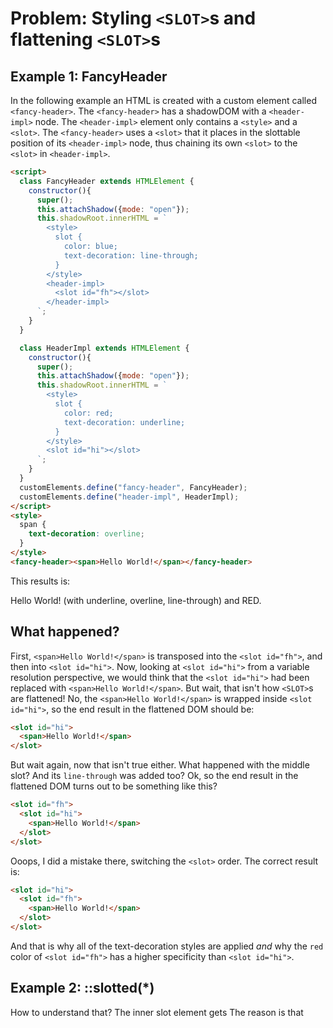 # Problem: Styling `<SLOT>`s and flattening `<SLOT>`s

## Example 1: FancyHeader
                                         
In the following example an HTML is created with a custom element called `<fancy-header>`.
The `<fancy-header>` has a shadowDOM with a `<header-impl>` node.
The `<header-impl>` element only contains a `<style>` and a `<slot>`. 
The `<fancy-header>` uses a `<slot>` that it places in the slottable position of its `<header-impl>` node,
thus chaining its own `<slot>` to the `<slot>` in `<header-impl>`.

```html
<script>
  class FancyHeader extends HTMLElement {
    constructor(){
      super();
      this.attachShadow({mode: "open"});
      this.shadowRoot.innerHTML = `
        <style>
          slot {
            color: blue;
            text-decoration: line-through;
          }
        </style>
        <header-impl>
          <slot id="fh"></slot>          
        </header-impl>
      `;
    }
  }

  class HeaderImpl extends HTMLElement {
    constructor(){
      super();
      this.attachShadow({mode: "open"});
      this.shadowRoot.innerHTML = `
        <style>
          slot {
            color: red;
            text-decoration: underline;
          }
        </style>
        <slot id="hi"></slot>
      `;
    }
  }
  customElements.define("fancy-header", FancyHeader);
  customElements.define("header-impl", HeaderImpl);
</script>
<style>
  span {
    text-decoration: overline;
  }
</style>
<fancy-header><span>Hello World!</span></fancy-header>
```
This results is:

Hello World!  (with underline, overline, line-through) and RED.

## What happened?

First, `<span>Hello World!</span>` is transposed into the `<slot id="fh">`, and then into `<slot id="hi">`.
Now, looking at `<slot id="hi">` from a variable resolution perspective, 
we would think that the `<slot id="hi">` had been replaced with `<span>Hello World!</span>`.
But wait, that isn't how `<SLOT>`s are flattened! No, the `<span>Hello World!</span>` is
wrapped inside `<slot id="hi">`, so the end result in the flattened DOM should be:
```html
<slot id="hi">
  <span>Hello World!</span>
</slot>
```
But wait again, now that isn't true either. What happened with the middle slot? And its `line-through`
was added too? Ok, so the end result in the flattened DOM turns out to be something like this?
```html
<slot id="fh">
  <slot id="hi">
    <span>Hello World!</span>
  </slot>
</slot>
```
Ooops, I did a mistake there, switching the `<slot>` order. The correct result is:
```html
<slot id="hi">
  <slot id="fh">
    <span>Hello World!</span>
  </slot>
</slot>
```
And that is why all of the text-decoration styles are applied *and* 
why the `red` color of `<slot id="fh">` has a higher specificity than `<slot id="hi">`.

## Example 2: ::slotted(*)
                                         

How to understand that? The inner slot element gets 
The reason is that 

